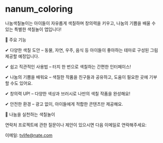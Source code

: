 # nanum_coloring

나눔색칠놀이는 아이들이 자유롭게 색칠하며 창의력을 키우고, 나눔의 기쁨을 배울 수 있는 특별한 색칠놀이 앱입니다!


🎨 주요 기능

✔ 다양한 색칠 도안 – 동물, 자연, 우주, 음식 등 아이들이 좋아하는 테마로 구성된 그림 제공할 예정입니다.

✔ 쉽고 직관적인 사용법 – 터치 한 번으로 색칠하는 간편한 인터페이스!

✔ 나눔의 기쁨을 배워요 – 색칠한 작품을 친구들과 공유하고, 도움이 필요한 곳에 기부할 수도 있어요.

✔ 창의력 UP! – 다양한 색상과 브러시로 나만의 색칠 작품을 완성해요!

✔ 안전한 환경 – 광고 없이, 아이들에게 적합한 콘텐츠만 제공해요.


💖 나눔을 실천하는 색칠놀이




연락처
프로젝트에 관한 질문이나 제안이 있으시면 다음 이메일로 연락해주세요:

이메일: tvlife@nate.com
